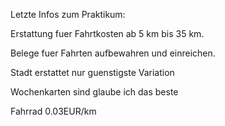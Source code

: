Letzte Infos zum Praktikum:

Erstattung fuer Fahrtkosten ab 5 km bis 35 km.

Belege fuer Fahrten aufbewahren und einreichen.

Stadt erstattet nur guenstigste Variation

Wochenkarten sind glaube ich das beste

Fahrrad 0.03EUR/km

